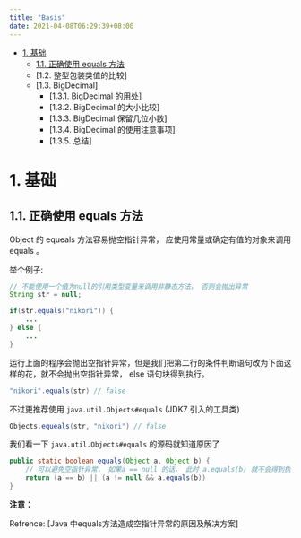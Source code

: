 ```yaml
---
title: "Basis"
date: 2021-04-08T06:29:39+08:00
---
```



- [1. 基础](#1-基础)
    - [1.1. 正确使用 equals 方法](#11-正确使用-equals-方法)
    - [1.2. 整型包装类值的比较]
    - [1.3. BigDecimal]
        - [1.3.1. BigDecimal 的用处]
        - [1.3.2. BigDecimal 的大小比较]
        - [1.3.3. BigDecimal 保留几位小数]
        - [1.3.4. BigDecimal 的使用注意事项]
        - [1.3.5. 总结]



# 1. 基础

## 1.1. 正确使用 equals 方法

Object 的 equeals 方法容易抛空指针异常， 应使用常量或确定有值的对象来调用 equals 。

举个例子:

```java
// 不能使用一个值为null的引用类型变量来调用非静态方法， 否则会抛出异常
String str = null;

if(str.equals("nikori")) {
    ...
} else {
    ...
}
```

运行上面的程序会抛出空指针异常，但是我们把第二行的条件判断语句改为下面这样的花，就不会抛出空指针异常，  else 语句块得到执行。 

```java
"nikori".equals(str) // false
```

不过更推荐使用 `java.util.Objects#equals` (JDK7 引入的工具类)

```java
Objects.equeals(str, "nikori") // false
```

我们看一下 `java.util.Objects#equals` 的源码就知道原因了

```java
public static boolean equals(Object a, Object b) {
    // 可以避免空指针异常， 如果a == null 的话， 此时 a.equals(b) 就不会得到执行
    return (a == b) || (a != null && a.equals(b))
}
```

**注意：**

Refrence: [Java 中equals方法造成空指针异常的原因及解决方案]

  




